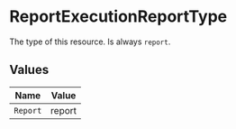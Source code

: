 # ReportExecutionReportType

The type of this resource. Is always `report`.


## Values

| Name     | Value    |
| -------- | -------- |
| `Report` | report   |